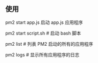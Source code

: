 ## 使用


pm2 start app.js 启动 app.js 应用程序

pm2 start script.sh # 启动 bash 脚本 

pm2 list # 列表 PM2 启动的所有的应用程序

pm2 logs # 显示所有应用程序的日志